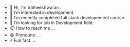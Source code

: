 - 👋 Hi, I’m Satheeshwaran .
- 👀 I’m interested in development.
- 🌱 I’m recently completed full stack developement course.
- 💞️ I’m looking for job in Development field.
- 📫 How to reach me ...
- 😄 Pronouns: ...
- ⚡ Fun fact: ...

<!---
Satheesh28062001/Satheesh28062001 is a ✨ special ✨ repository because its `README.md` (this file) appears on your GitHub profile.
You can click the Preview link to take a look at your changes.
--->
